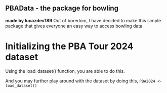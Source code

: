 ## PBAData - the package for bowling
**made by lucazdev189**
Out of boredom, I have decided to make this simple package that gives everyone an easy way to access bowling data.

# Initializing the PBA Tour 2024 dataset
Using the load_dataset() function, you are able to do this.

And you may further play around with the dataset by doing this,
`PBA2024 <- load_dataset()`
